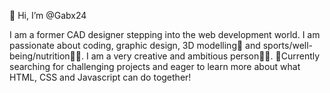  👋 Hi, I’m @Gabx24

I am a former CAD designer stepping into the web development world.
I am passionate about coding, graphic design, 3D modelling🎨 and sports/well-being/nutrition🏋️‍♀️. I am a very creative and ambitious person👩‍💻.
👀Currently searching for challenging projects and eager to learn more about what HTML, CSS and Javascript can do together!
<!---
Gabx24/Gabx24 is a ✨ special ✨ repository because its `README.md` (this file) appears on your GitHub profile.
You can click the Preview link to take a look at your changes.
--->
